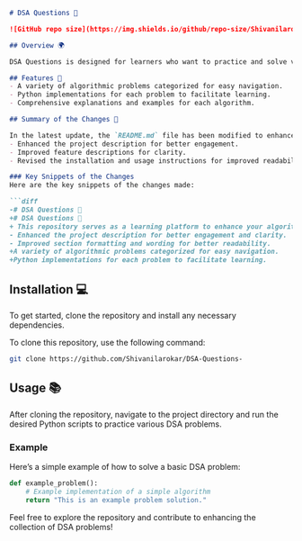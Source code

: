 ```markdown
# DSA Questions 🌟

![GitHub repo size](https://img.shields.io/github/repo-size/Shivanilarokar/DSA-Questions-) ![GitHub stars](https://img.shields.io/github/stars/Shivanilarokar/DSA-Questions-) ![GitHub forks](https://img.shields.io/github/forks/Shivanilarokar/DSA-Questions-)

## Overview 🌍

DSA Questions is designed for learners who want to practice and solve various algorithmic challenges. This repository serves as a learning platform to enhance your algorithmic skills and improve your understanding of Data Structures and Algorithms (DSA). It contains a collection of problems and their respective solutions implemented in Python.

## Features 🚀
- A variety of algorithmic problems categorized for easy navigation.
- Python implementations for each problem to facilitate learning.
- Comprehensive explanations and examples for each algorithm.

## Summary of the Changes 📝

In the latest update, the `README.md` file has been modified to enhance clarity and engagement. Key updates include:
- Enhanced the project description for better engagement.
- Improved feature descriptions for clarity.
- Revised the installation and usage instructions for improved readability.

### Key Snippets of the Changes
Here are the key snippets of the changes made:

```diff
-# DSA Questions 🤖
+# DSA Questions 🌟
+ This repository serves as a learning platform to enhance your algorithmic skills and improve your understanding of Data Structures and Algorithms (DSA).
- Enhanced the project description for better engagement and clarity.
- Improved section formatting and wording for better readability.
+A variety of algorithmic problems categorized for easy navigation.
+Python implementations for each problem to facilitate learning.
```

## Installation 💻

To get started, clone the repository and install any necessary dependencies. 

To clone this repository, use the following command:

```bash
git clone https://github.com/Shivanilarokar/DSA-Questions-
```

## Usage 📚

After cloning the repository, navigate to the project directory and run the desired Python scripts to practice various DSA problems.

### Example

Here’s a simple example of how to solve a basic DSA problem:

```python
def example_problem():
    # Example implementation of a simple algorithm
    return "This is an example problem solution."
```

Feel free to explore the repository and contribute to enhancing the collection of DSA problems!
```